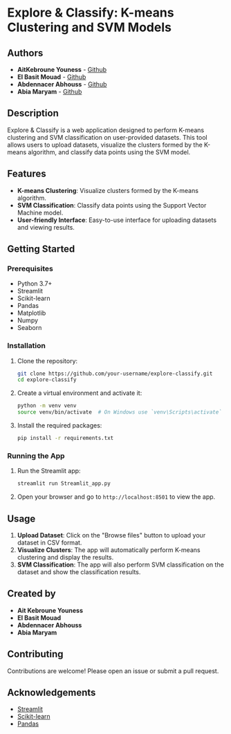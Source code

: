 # Explore & Classify: K-means Clustering and SVM Models

## Authors

* **AitKebroune Youness**  - [Github](https://github.com/Youness-kebroune)
* **El Basit Mouad**  - [Github](https://github.com/mouadelbasit)
* **Abdennacer Abhouss**  - [Github](https://github.com/Abdennacer-Abhouss)
* **Abia Maryam** - [Github](https://github.com/maryamabia2024)

## Description

Explore & Classify is a web application designed to perform K-means clustering and SVM classification on user-provided datasets. This tool allows users to upload datasets, visualize the clusters formed by the K-means algorithm, and classify data points using the SVM model.

## Features

- **K-means Clustering**: Visualize clusters formed by the K-means algorithm.
- **SVM Classification**: Classify data points using the Support Vector Machine model.
- **User-friendly Interface**: Easy-to-use interface for uploading datasets and viewing results.

## Getting Started

### Prerequisites

- Python 3.7+
- Streamlit
- Scikit-learn
- Pandas
- Matplotlib
- Numpy
- Seaborn 

### Installation

1. Clone the repository:

    ```bash
    git clone https://github.com/your-username/explore-classify.git
    cd explore-classify
    ```

2. Create a virtual environment and activate it:

    ```bash
    python -m venv venv
    source venv/bin/activate  # On Windows use `venv\Scripts\activate`
    ```

3. Install the required packages:

    ```bash
    pip install -r requirements.txt
    ```

### Running the App

1. Run the Streamlit app:

    ```bash
    streamlit run Streamlit_app.py
    ```

2. Open your browser and go to `http://localhost:8501` to view the app.

## Usage

1. **Upload Dataset**: Click on the "Browse files" button to upload your dataset in CSV format.
2. **Visualize Clusters**: The app will automatically perform K-means clustering and display the results.
3. **SVM Classification**: The app will also perform SVM classification on the dataset and show the classification results.

## Created by

- **Ait Kebroune Youness**
- **El Basit Mouad**
- **Abdennacer Abhouss**
- **Abia Maryam**

## Contributing

Contributions are welcome! Please open an issue or submit a pull request.


## Acknowledgements

- [Streamlit](https://www.streamlit.io/)
- [Scikit-learn](https://scikit-learn.org/)
- [Pandas](https://pandas.pydata.org/)